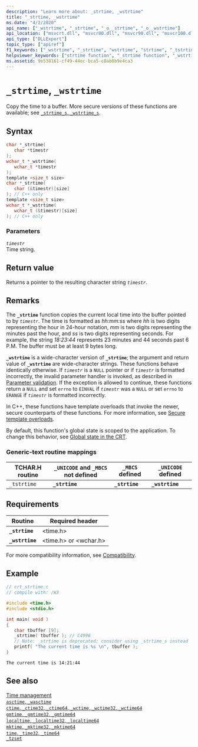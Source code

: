 ```yaml
---
description: "Learn more about: _strtime, _wstrtime"
title: "_strtime, _wstrtime"
ms.date: "4/2/2020"
api_name: ["_wstrtime", "_strtime", "_o__strtime", "_o__wstrtime"]
api_location: ["msvcrt.dll", "msvcr80.dll", "msvcr90.dll", "msvcr100.dll", "msvcr100_clr0400.dll", "msvcr110.dll", "msvcr110_clr0400.dll", "msvcr120.dll", "msvcr120_clr0400.dll", "ucrtbase.dll", "api-ms-win-crt-time-l1-1-0.dll", "api-ms-win-crt-private-l1-1-0.dll"]
api_type: ["DLLExport"]
topic_type: ["apiref"]
f1_keywords: ["_wstrtime", "_strtime", "wstrtime", "strtime", "_tstrtime"]
helpviewer_keywords: ["strtime function", "_strtime function", "_wstrtime function", "copying time to buffers", "wstrtime function", "tstrtime function", "_tstrtime function", "time, copying"]
ms.assetid: 9e538161-cf49-44ec-bca5-c0ab0b9e4ca3
---
```

# `_strtime`, `_wstrtime`

Copy the time to a buffer. More secure versions of these functions are available; see [`_strtime_s`, `_wstrtime_s`](strtime-s-wstrtime-s.md).

## Syntax

```C
char *_strtime(
   char *timestr
);
wchar_t *_wstrtime(
   wchar_t *timestr
);
template <size_t size>
char *_strtime(
   char (&timestr)[size]
); // C++ only
template <size_t size>
wchar_t *_wstrtime(
   wchar_t (&timestr)[size]
); // C++ only
```

### Parameters

*`timestr`*\
Time string.

## Return value

Returns a pointer to the resulting character string *`timestr`*.

## Remarks

The **`_strtime`** function copies the current local time into the buffer pointed to by *`timestr`*. The time is formatted as *hh:mm:ss* where *hh* is two digits representing the hour in 24-hour notation, *mm* is two digits representing the minutes past the hour, and *ss* is two digits representing seconds. For example, the string *18:23:44* represents 23 minutes and 44 seconds past 6 P.M. The buffer must be at least 9 bytes long.

**`_wstrtime`** is a wide-character version of **`_strtime`**; the argument and return value of **`_wstrtime`** are wide-character strings. These functions behave identically otherwise. If *`timestr`* is a `NULL` pointer or if *`timestr`* is formatted incorrectly, the invalid parameter handler is invoked, as described in [Parameter validation](../parameter-validation.md). If the exception is allowed to continue, these functions return a `NULL` and set `errno` to `EINVAL` if *`timestr`* was a `NULL` or set `errno` to `ERANGE` if *`timestr`* is formatted incorrectly.

In C++, these functions have template overloads that invoke the newer, secure counterparts of these functions. For more information, see [Secure template overloads](../secure-template-overloads.md).

By default, this function's global state is scoped to the application. To change this behavior, see [Global state in the CRT](../global-state.md).

### Generic-text routine mappings

|TCHAR.H routine|`_UNICODE` and `_MBCS` not defined|`_MBCS` defined|`_UNICODE` defined|
|---------------------|------------------------------------|--------------------|-----------------------|
|`_tstrtime`|**`_strtime`**|**`_strtime`**|**`_wstrtime`**|

## Requirements

|Routine|Required header|
|-------------|---------------------|
|**`_strtime`**|\<time.h>|
|**`_wstrtime`**|\<time.h> or \<wchar.h>|

For more compatibility information, see [Compatibility](../compatibility.md).

## Example

```C
// crt_strtime.c
// compile with: /W3

#include <time.h>
#include <stdio.h>

int main( void )
{
   char tbuffer [9];
   _strtime( tbuffer ); // C4996
   // Note: _strtime is deprecated; consider using _strtime_s instead
   printf( "The current time is %s \n", tbuffer );
}
```

```Output
The current time is 14:21:44
```

## See also

[Time management](../time-management.md)\
[`asctime`, `_wasctime`](asctime-wasctime.md)\
[`ctime`, `_ctime32`, `_ctime64`, `_wctime`, `_wctime32`, `_wctime64`](ctime-ctime32-ctime64-wctime-wctime32-wctime64.md)\
[`gmtime`, `_gmtime32`, `_gmtime64`](gmtime-gmtime32-gmtime64.md)\
[`localtime`, `_localtime32`, `_localtime64`](localtime-localtime32-localtime64.md)\
[`mktime`, `_mktime32`, `_mktime64`](mktime-mktime32-mktime64.md)\
[`time`, `_time32`, `_time64`](time-time32-time64.md)\
[`_tzset`](tzset.md)
